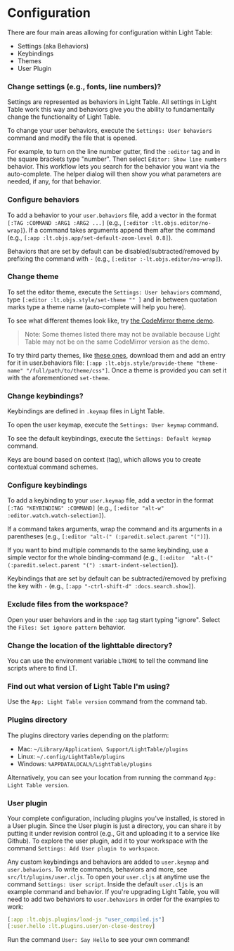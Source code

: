 # Configuration

There are four main areas allowing for configuration within Light Table: 

- Settings (aka Behaviors)
- Keybindings
- Themes
- User Plugin

### Change settings (e.g., fonts, line numbers)?

Settings are represented as behaviors in Light Table. All settings in Light Table work this way and behaviors give you the ability to fundamentally change the functionality of Light Table. 

To change your user behaviors, execute the `Settings: User behaviors` command and modify the file that is opened.

For example, to turn on the line number gutter, find the `:editor` tag and in the square brackets type "number". Then select `Editor: Show line numbers` behavior. This workflow lets you search for the behavior you want via the auto-complete. The helper dialog will then show you what parameters are needed, if any, for that behavior.

### Configure behaviors

To add a behavior to your `user.behaviors` file, add a vector in the format `[:TAG :COMMAND :ARG1 :ARG2 ...]` (e.g., `[:editor :lt.objs.editor/no-wrap]`). If a command takes arguments append them after the command (e.g., `[:app :lt.objs.app/set-default-zoom-level 0.8]`).

Behaviors that are set by default can be disabled/subtracted/removed by prefixing the command with `-`  (e.g., `[:editor :-lt.objs.editor/no-wrap]`).

### Change theme

To set the editor theme, execute the `Settings: User behaviors` command, type `[:editor :lt.objs.style/set-theme "" ]` and in between quotation marks type a theme name (auto-complete will help you here). 

To see what different themes look like, try [the CodeMirror theme demo](http://codemirror.com/demo/theme.html).

> Note: Some themes listed there may not be available because Light Table may not be on the same CodeMirror version as the demo. 

To try third party themes, like [these ones](https://github.com/FarhadG/code-mirror-themes), download them and add an entry for it in user.behaviors file:  `[:app :lt.objs.style/provide-theme "theme-name" "/full/path/to/theme/css"]`. Once a theme is provided you can set it with the aforementioned `set-theme`.

### Change keybindings?

Keybindings are defined in `.keymap` files in Light Table.

To open the user keymap, execute the `Settings: User keymap` command.

To see the default keybindings, execute the `Settings: Default keymap` command.

Keys are bound based on context (tag), which allows you to create contextual command schemes.

### Configure keybindings

To add a keybinding to your `user.keymap` file, add a vector in the format `[:TAG "KEYBINDING" :COMMAND]` (e.g., `[:editor "alt-w" :editor.watch.watch-selection]`). 

If a command takes arguments, wrap the command and its arguments in a parentheses (e.g., `[:editor "alt-(" (:paredit.select.parent "(")]`). 

If you want to bind multiple commands to the same keybinding, use a simple vector for the whole binding-command (e.g., `[:editor  "alt-(" (:paredit.select.parent "(") :smart-indent-selection]`). 

Keybindings that are set by default can be subtracted/removed by prefixing the key with `-`  (e.g., `[:app "-ctrl-shift-d" :docs.search.show]`).

### Exclude files from the workspace?

Open your user behaviors and in the `:app` tag start typing "ignore". Select the `Files: Set ignore pattern` behavior.

### Change the location of the lighttable directory?

You can use the environment variable `LTHOME` to tell the command line scripts where to find LT.

### Find out what version of Light Table I'm using?

Use the `App: Light Table version` command from the command tab.

### Plugins directory

The plugins directory varies depending on the platform:

* Mac: `~/Library/Application\ Support/LightTable/plugins`
* Linux: `~/.config/LightTable/plugins`
* Windows: `%APPDATALOCAL%/LightTable/plugins`

Alternatively, you can see your location from running the command `App: Light Table version`.

### User plugin

Your complete configuration, including plugins you've installed, is stored in a User plugin. Since the User plugin is just a directory, you can share it by putting it under revision control (e.g., Git and uploading it to a service like Github). To explore the user plugin, add it to your workspace with the command `Settings: Add User plugin to workspace`.

Any custom keybindings and behaviors are added to `user.keymap` and `user.behaviors`. To write commands, behaviors and more, see `src/lt/plugins/user.cljs`. To open your `user.cljs` at anytime use the command `Settings: User script`. Inside the default `user.cljs` is an example command and behavior. If you're upgrading Light Table, you will need to add two behaviors to `user.behaviors` in order for the examples to work:

```clojure
[:app :lt.objs.plugins/load-js "user_compiled.js"]
[:user.hello :lt.plugins.user/on-close-destroy]
```

Run the command `User: Say Hello` to see your own command!
